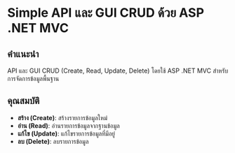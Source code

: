 # Simple API และ GUI CRUD ด้วย ASP .NET MVC

## คำแนะนำ
API และ GUI CRUD (Create, Read, Update, Delete) โดยใช้ ASP .NET MVC สำหรับการจัดการข้อมูลพื้นฐาน

## คุณสมบัติ
- **สร้าง (Create)**: สร้างรายการข้อมูลใหม่
- **อ่าน (Read)**: อ่านรายการข้อมูลจากฐานข้อมูล
- **แก้ไข (Update)**: แก้ไขรายการข้อมูลที่มีอยู่
- **ลบ (Delete)**: ลบรายการข้อมูล
